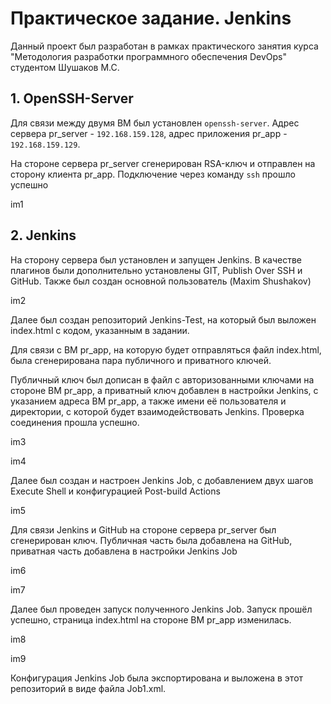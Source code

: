# Практическое задание. Jenkins
Данный проект был разработан в рамках практического занятия курса "Методология разработки программного обеспечения DevOps" студентом Шушаков М.С.
## 1. OpenSSH-Server
Для связи между двумя ВМ был установлен `openssh-server`. Адрес сервера pr_server - `192.168.159.128`, адрес приложения pr_app - `192.168.159.129`.

На стороне сервера pr_server сгенерирован RSA-ключ и отправлен на сторону клиента pr_app. Подключение через команду `ssh` прошло успешно

im1

## 2. Jenkins
На сторону сервера был установлен и запущен Jenkins. В качестве плагинов были дополнительно установлены GIT, Publish Over SSH и GitHub. Также был создан основной пользователь (Maxim Shushakov)

im2

Далее был создан репозиторий Jenkins-Test, на который был выложен index.html с кодом, указанным в задании.

Для связи с ВМ pr_app, на которую будет отправляться файл index.html, была сгенерирована пара публичного и приватного ключей. 

Публичный ключ был дописан в файл с авторизованными ключами на стороне ВМ pr_app, а приватный ключ добавлен в настройки Jenkins, с указанием адреса ВМ pr_app, а также имени её пользователя и директории, с которой будет взаимодействовать Jenkins. Проверка соединения прошла успешно.

im3

im4

Далее был создан и настроен Jenkins Job, с добавлением двух шагов Execute Shell и конфигурацией Post-build Actions 

im5

Для связи Jenkins и GitHub на стороне сервера pr_server был сгенерирован ключ. Публичная часть была добавлена на GitHub, приватная часть добавлена в настройки Jenkins Job

im6

im7

Далее был проведен запуск полученного Jenkins Job. Запуск прошёл успешно, страница index.html на стороне ВМ pr_app изменилась.

im8

im9

Конфигурация Jenkins Job была экспортирована и выложена в этот репозиторий в виде файла Job1.xml.


